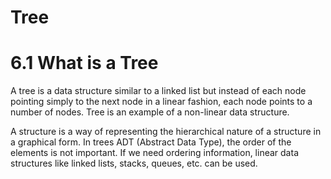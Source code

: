 # Tree

# 6.1 What is a Tree

A tree is a data structure similar to a linked list but instead of each node pointing simply to the next node in a
 linear fashion, each node points to a number of nodes. Tree is an example of a non-linear data structure.
  
A structure is a way of representing the hierarchical nature of a structure in a graphical form.
In trees ADT (Abstract Data Type), the order of the elements is not important. If we need ordering information,
linear data structures like linked lists, stacks, queues, etc. can be used.